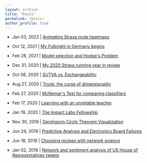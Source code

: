 ```yaml
---
layout: archive
title: "Posts"
permalink: /posts/
author_profile: true
---
```


- Jan 03, 2022 \| [Animating Strava route heatmaps](https://rflperry.github.io/posts/strava_heatmaps/)

- Oct 12, 2021 | [My Fulbright in Germany begins](https://rflperry.github.io/posts/fulbright_beginning/)

- Feb 28, 2021 | [Model selection and Hodge's Problem](https://rflperry.github.io/posts/model_selection_hodges/)

- Dec 31, 2020 | [My 2020 Strava running year in review](https://rflperry.github.io/posts/2020_strava_year_in_review/)
<!--| 2020 was a good year for my running training and the first year I started using Strava. It was fun to look a bit deeper into the data they collect.-->

- Oct 06, 2020 | [SUTVA vs. Exchangeability](https://rflperry.github.io/posts/sutva_vs_exchangeability/)
<!--| An explanation of two concepts in causal inference and statistics and how they differ, per a question in a recent lab meeting.-->

- Aug 27, 2020 | [Trunk: the curse of dimensionality](https://nbviewer.jupyter.org/github/rflperry/math_tutorials/blob/master/tutorials/StatPatternRecognition/Trunk.ipynb)

- Feb 27, 2020 | [McNemar's Test for comparing classifiers](https://htmlpreview.github.io/?https://github.com/rflperry/math_tutorials/blob/master/webdocs/StatPatternRecognition/McNemars_Test.html)

- Feb 17, 2020 | [Learning with an unreliable teacher](https://htmlpreview.github.io/?https://github.com/rflperry/math_tutorials/blob/master/webdocs/StatPatternRecognition/Unreliable_Teacher.html)

- Jan 19, 2020 | [The Impact Labs Fellowship](https://rflperry.github.io/posts/impact_fellowship/)
<!--| I was selected as a 2020 Impact Labs Fellow and spend two weeks in NYC participating in this computer science and social entrepreneurship bootcamp!-->

- Nov 30, 2019 | [Gershgorin Circle Theorem Visualization](https://rflperry.github.io/posts/gershgorin/)
<!--| A visualization of a theorem covered in my Matrix Analysis class that bounds the spectrum of a square matrix.-->

- Jun 24, 2019 | [Predictive Analysis and Electronics Board Failures](https://rflperry.github.io/posts/predictive-analysis/)
<!--| An application of Bayesian inference inspired by a friend's question and how to better incorporate uncertainty into your estimates.-->

- Jun 18, 2019 | [Choosing recipes with network science](https://nbviewer.jupyter.org/github/rflperry/recipes/blob/master/analysis.ipynb)
<!--| A friend's dilemma led me to an interesting application of my network science toolbox. It turns out, recipes are easily represented as a network. Take a look for an in depth analysis.-->

- Jan 02, 2019 | [Network and sentiment analysis of US House of Representatives tweets](https://rflperry.github.io/socialgraphs2018/)
<!--| Ever wondered how partisan the US house of Representatives really is? It turns out that twitter provides some pretty interesting data and Python can help us understand said data. This work was inspired by material from a class I took at the Technical University of Denmark (DTU). Not only can we visualize the retweets of the individuals in the 2018 House as a network, we can examine their tweets too to analyze the sentiment within. -->
